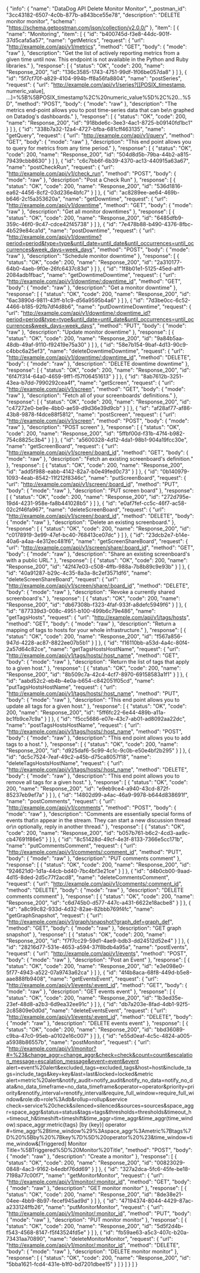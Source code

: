 {
  "info": {
    "name": "DataDog API Delete Monitor Monitor",
    "_postman_id": "3cc43182-6507-4c0b-877b-a843bce55e78",
    "description": "DELETE monitor monitor",
    "schema": "https://schema.getpostman.com/json/collection/v2.0.0/"
  },
  "item": [
    {
      "name": "Monitoring",
      "item": [
        {
          "id": "b400745d-f3e8-44dc-901f-37d5cafa5a57",
          "name": "getMetrics",
          "request": {
            "url": "http://example.com/api/v1/metrics",
            "method": "GET",
            "body": {
              "mode": "raw"
            },
            "description": "Get the list of actively reporting metrics from a given time until now. This endpoint is not available in the Python and Ruby libraries."
          },
          "response": [
            {
              "status": "OK",
              "code": 200,
              "name": "Response_200",
              "id": "136c3585-1743-4751-99df-1f06be057da8"
            }
          ]
        },
        {
          "id": "5f7cf70f-a829-4104-994b-ff8a56fa8804",
          "name": "postSeries",
          "request": {
            "url": "http://example.com/api/v1/series?[[POSIX_timestamp, numeric_value], ...]=%5B%5BPOSIX_timestamp%2C%20numeric_value%5D%2C%20...%5D",
            "method": "POST",
            "body": {
              "mode": "raw"
            },
            "description": "The metrics end-point allows you to post time-series data that can be\n          graphed on Datadog's dashboards."
          },
          "response": [
            {
              "status": "OK",
              "code": 200,
              "name": "Response_200",
              "id": "918bde6c-3ee3-4ac1-8725-b09140fd1bc1"
            }
          ]
        },
        {
          "id": "338b7a32-12a4-4727-bfba-681cff463135",
          "name": "getQuery",
          "request": {
            "url": "http://example.com/api/v1/query",
            "method": "GET",
            "body": {
              "mode": "raw"
            },
            "description": "This end point allows you to query for metrics from any time period."
          },
          "response": [
            {
              "status": "OK",
              "code": 200,
              "name": "Response_200",
              "id": "504d8d5b-79ba-44b2-a815-79439cbb8630"
            }
          ]
        },
        {
          "id": "c6c7bb6f-6b39-4370-ac13-440915a63a67",
          "name": "postCheckRun",
          "request": {
            "url": "http://example.com/api/v1/check_run",
            "method": "POST",
            "body": {
              "mode": "raw"
            },
            "description": "Post a Check Run"
          },
          "response": [
            {
              "status": "OK",
              "code": 200,
              "name": "Response_200",
              "id": "536d1816-ea62-4456-8cf2-03d236e4bfc7"
            }
          ]
        },
        {
          "id": "ac8289ee-ae64-469b-b646-2c15a353620a",
          "name": "getDowntime",
          "request": {
            "url": "http://example.com/api/v1/downtime",
            "method": "GET",
            "body": {
              "mode": "raw"
            },
            "description": "Get all monitor downtimes"
          },
          "response": [
            {
              "status": "OK",
              "code": 200,
              "name": "Response_200",
              "id": "6485dfb9-359c-46f0-9c47-cdce42f45738"
            }
          ]
        },
        {
          "id": "7e478b88-b490-4376-8fbc-4b529e84ca1d",
          "name": "postDowntime",
          "request": {
            "url": "http://example.com/api/v1/downtime?period=period&type=type&until_date=until_date&until_occurrences=until_occurrences&week_days=week_days",
            "method": "POST",
            "body": {
              "mode": "raw"
            },
            "description": "Schedule monitor downtime"
          },
          "response": [
            {
              "status": "OK",
              "code": 200,
              "name": "Response_200",
              "id": "2a310177-64b0-4aeb-9f0e-26fc6437c83d"
            }
          ]
        },
        {
          "id": "1f8b01e1-5125-45ed-a1f1-2084adb1fbac",
          "name": "getDowntimeDowntime",
          "request": {
            "url": "http://example.com/api/v1/downtime/:downtime_id",
            "method": "GET",
            "body": {
              "mode": "raw"
            },
            "description": "Get a monitor downtime"
          },
          "response": [
            {
              "status": "OK",
              "code": 200,
              "name": "Response_200",
              "id": "6ac3890d-9811-43ff-b1c9-d56a9595b4a6"
            }
          ]
        },
        {
          "id": "7d3be0cc-6c52-4466-b185-92fb7df4d8b6",
          "name": "putDowntimeDowntime",
          "request": {
            "url": "http://example.com/api/v1/downtime/:downtime_id?period=period&type=type&until_date=until_date&until_occurrences=until_occurrences&week_days=week_days",
            "method": "PUT",
            "body": {
              "mode": "raw"
            },
            "description": "Update monitor downtime"
          },
          "response": [
            {
              "status": "OK",
              "code": 200,
              "name": "Response_200",
              "id": "9a84b5aa-48db-49af-9110-f92419e75a30"
            }
          ]
        },
        {
          "id": "58e7b154-9baf-4d13-90c9-c4bbc6a25ef3",
          "name": "deleteDowntimeDowntime",
          "request": {
            "url": "http://example.com/api/v1/downtime/:downtime_id",
            "method": "DELETE",
            "body": {
              "mode": "raw"
            },
            "description": "DELETE downtime downtime"
          },
          "response": [
            {
              "status": "OK",
              "code": 200,
              "name": "Response_200",
              "id": "6f47f314-64a0-4659-9ff1-f57f06451613"
            }
          ]
        },
        {
          "id": "8ab7612b-3251-43ea-b7dd-7990292cea4f",
          "name": "getScreen",
          "request": {
            "url": "http://example.com/api/v1/screen",
            "method": "GET",
            "body": {
              "mode": "raw"
            },
            "description": "Fetch all of your screenboards' definitions."
          },
          "response": [
            {
              "status": "OK",
              "code": 200,
              "name": "Response_200",
              "id": "c47272e0-be9e-4bb0-ae59-d9d36e39d9cb"
            }
          ]
        },
        {
          "id": "af28af77-af86-43b8-9878-f4dce88f5812",
          "name": "postScreen",
          "request": {
            "url": "http://example.com/api/v1/screen",
            "method": "POST",
            "body": {
              "mode": "raw"
            },
            "description": "POST screen"
          },
          "response": [
            {
              "status": "OK",
              "code": 200,
              "name": "Response_200",
              "id": "5ffbf00d-f31b-47f4-b982-754c8825c3b4"
            }
          ]
        },
        {
          "id": "a5600328-4d12-4da1-98b1-904a19fcc30e",
          "name": "getScreenBoard",
          "request": {
            "url": "http://example.com/api/v1/screen/:board_id",
            "method": "GET",
            "body": {
              "mode": "raw"
            },
            "description": "Fetch an existing screenboard's definition."
          },
          "response": [
            {
              "status": "OK",
              "code": 200,
              "name": "Response_200",
              "id": "add5f988-eabb-4142-82a7-b0e49fed0c73"
            }
          ]
        },
        {
          "id": "0b140979-1093-4eab-8542-11f212f8346c",
          "name": "putScreenBoard",
          "request": {
            "url": "http://example.com/api/v1/screen/:board_id",
            "method": "PUT",
            "body": {
              "mode": "raw"
            },
            "description": "PUT screen board"
          },
          "response": [
            {
              "status": "OK",
              "code": 200,
              "name": "Response_200",
              "id": "272d795e-19d4-4231-958e-fa8b441028b5"
            }
          ]
        },
        {
          "id": "e0af7fef-cc5c-46f7-ac58-02c2f46fa967",
          "name": "deleteScreenBoard",
          "request": {
            "url": "http://example.com/api/v1/screen/:board_id",
            "method": "DELETE",
            "body": {
              "mode": "raw"
            },
            "description": "Delete an existing screenboard."
          },
          "response": [
            {
              "status": "OK",
              "code": 200,
              "name": "Response_200",
              "id": "c0178919-3e99-47ef-bc40-768413ce07dc"
            }
          ]
        },
        {
          "id": "23dcb2e7-b14e-40a6-a4aa-4e312ec481f6",
          "name": "getScreenShareBoard",
          "request": {
            "url": "http://example.com/api/v1/screen/share/:board_id",
            "method": "GET",
            "body": {
              "mode": "raw"
            },
            "description": "Share an existing screenboard's with a public URL."
          },
          "response": [
            {
              "status": "OK",
              "code": 200,
              "name": "Response_200",
              "id": "42f47e03-c508-4ffb-988a-7b8b89c9e93b"
            }
          ]
        },
        {
          "id": "40a91287-b29c-4c35-8a3a-8c2ef3571df6",
          "name": "deleteScreenShareBoard",
          "request": {
            "url": "http://example.com/api/v1/screen/share/:board_id",
            "method": "DELETE",
            "body": {
              "mode": "raw"
            },
            "description": "Revoke a currently shared screenboard's."
          },
          "response": [
            {
              "status": "OK",
              "code": 200,
              "name": "Response_200",
              "id": "db67308b-f323-4faf-933f-a8defc5949f6"
            }
          ]
        },
        {
          "id": "877339d3-008c-4951-b100-499b6c79e486",
          "name": "getTagsHosts",
          "request": {
            "url": "http://example.com/api/v1/tags/hosts",
            "method": "GET",
            "body": {
              "mode": "raw"
            },
            "description": "Return a mapping of tags to hosts for your whole infrastructure."
          },
          "response": [
            {
              "status": "OK",
              "code": 200,
              "name": "Response_200",
              "id": "f567a856-947d-4228-ac87-8822ee07b5b1"
            }
          ]
        },
        {
          "id": "f16110bb-a53d-4a4c-80f4-2a57d64c82ce",
          "name": "getTagsHostsHostName",
          "request": {
            "url": "http://example.com/api/v1/tags/hosts/:host_name",
            "method": "GET",
            "body": {
              "mode": "raw"
            },
            "description": "Return the list of tags that apply to a given host."
          },
          "response": [
            {
              "status": "OK",
              "code": 200,
              "name": "Response_200",
              "id": "8b509c7a-42c4-4cf7-8970-69158583a1f1"
            }
          ]
        },
        {
          "id": "aabd52c2-eb4b-4e0a-b654-c842051f05cd",
          "name": "putTagsHostsHostName",
          "request": {
            "url": "http://example.com/api/v1/tags/hosts/:host_name",
            "method": "PUT",
            "body": {
              "mode": "raw"
            },
            "description": "This end point allows you to update all tags for a given host."
          },
          "response": [
            {
              "status": "OK",
              "code": 200,
              "name": "Response_200",
              "id": "5ff6fc22-6e44-489b-a11a-bc1fb9ce7c9a"
            }
          ]
        },
        {
          "id": "f5cc5686-e07e-43c7-ab01-ad8092aa22dc",
          "name": "postTagsHostsHostName",
          "request": {
            "url": "http://example.com/api/v1/tags/hosts/:host_name",
            "method": "POST",
            "body": {
              "mode": "raw"
            },
            "description": "This end point allows you to add tags to a host."
          },
          "response": [
            {
              "status": "OK",
              "code": 200,
              "name": "Response_200",
              "id": "d925daf6-5c99-4c1c-9c0b-e50e4bf2b295"
            }
          ]
        },
        {
          "id": "dc5c7524-7eaf-49c2-a45b-d75ca8057f18",
          "name": "deleteTagsHostsHostName",
          "request": {
            "url": "http://example.com/api/v1/tags/hosts/:host_name",
            "method": "DELETE",
            "body": {
              "mode": "raw"
            },
            "description": "This end point allows you to remove all tags for a given host."
          },
          "response": [
            {
              "status": "OK",
              "code": 200,
              "name": "Response_200",
              "id": "e9eb9ce4-a940-43cd-872f-85237eb9ef7a"
            }
          ]
        },
        {
          "id": "14802d99-a4ac-46a9-9978-b644d838691f",
          "name": "postComments",
          "request": {
            "url": "http://example.com/api/v1/comments",
            "method": "POST",
            "body": {
              "mode": "raw"
            },
            "description": "Comments are essentially special forms of events that\n          appear in the stream. They can start a new discussion thread or\n          optionally, reply in another thread."
          },
          "response": [
            {
              "status": "OK",
              "code": 200,
              "name": "Response_200",
              "id": "b057b761-b6c2-4cd3-aa9c-cb47691f86e5"
            }
          ]
        },
        {
          "id": "8c51428d-49cf-4e3f-8133-7366e5cc171b",
          "name": "putCommentsComment",
          "request": {
            "url": "http://example.com/api/v1/comments/:comment_id",
            "method": "PUT",
            "body": {
              "mode": "raw"
            },
            "description": "PUT comments comment"
          },
          "response": [
            {
              "status": "OK",
              "code": 200,
              "name": "Response_200",
              "id": "924621d0-1d1a-44cb-bd40-7bc4bf3e21ce"
            }
          ]
        },
        {
          "id": "d4b0cb00-9aad-4d15-8ded-2d5c77f2acd8",
          "name": "deleteCommentsComment",
          "request": {
            "url": "http://example.com/api/v1/comments/:comment_id",
            "method": "DELETE",
            "body": {
              "mode": "raw"
            },
            "description": "DELETE comments comment"
          },
          "response": [
            {
              "status": "OK",
              "code": 200,
              "name": "Response_200",
              "id": "c6d745b0-d577-447c-a431-6622e18acbe8"
            }
          ]
        },
        {
          "id": "a8c99c82-933d-4d32-82ae-82bbb769f4fc",
          "name": "getGraphSnapshot",
          "request": {
            "url": "http://example.com/api/v1/graph/snapshot?graph_def=graph_def",
            "method": "GET",
            "body": {
              "mode": "raw"
            },
            "description": "GET graph snapshot"
          },
          "response": [
            {
              "status": "OK",
              "code": 200,
              "name": "Response_200",
              "id": "f7f7cc29-59d1-4ae9-bdb3-dd24512d52e4"
            }
          ]
        },
        {
          "id": "28216d77-531e-4653-a594-37f8bdb4a95a",
          "name": "postEvents",
          "request": {
            "url": "http://example.com/api/v1/events",
            "method": "POST",
            "body": {
              "mode": "raw"
            },
            "description": "Post an Event"
          },
          "response": [
            {
              "status": "OK",
              "code": 200,
              "name": "Response_200",
              "id": "e3e098e0-5f77-4943-a522-07a9743a62ca"
            }
          ]
        },
        {
          "id": "4f4b8aca-68f8-449d-b5e8-aae888fb9408",
          "name": "getEventsEvent",
          "request": {
            "url": "http://example.com/api/v1/events/:event_id",
            "method": "GET",
            "body": {
              "mode": "raw"
            },
            "description": "GET events event"
          },
          "response": [
            {
              "status": "OK",
              "code": 200,
              "name": "Response_200",
              "id": "1b3ed35e-23ef-48d8-a2b3-6d9ea32ee91c"
            }
          ]
        },
        {
          "id": "db7a203e-8fad-4db1-92f5-2c85809e0d0d",
          "name": "deleteEventsEvent",
          "request": {
            "url": "http://example.com/api/v1/events/:event_id",
            "method": "DELETE",
            "body": {
              "mode": "raw"
            },
            "description": "DELETE events event"
          },
          "response": [
            {
              "status": "OK",
              "code": 200,
              "name": "Response_200",
              "id": "bbd36089-c9ba-47c0-95eb-a0102e16c007"
            }
          ]
        },
        {
          "id": "e55d0eaf-4c5c-4824-a005-a5938b86557b",
          "name": "postMonitor",
          "request": {
            "url": "http://example.com/api/v1/monitor?#=%23&change_aggr=change_aggr&check=check&count=count&escalation_message=escalation_message&event=event&event alert=event%20alert&excluded_tags=excluded_tags&host=host&include_tags=include_tags&key=key&last=last&locked=locked&metric alert=metric%20alert&notify_audit=notify_audit&notify_no_data=notify_no_data&no_data_timeframe=no_data_timeframe&operator=operator&priority=priority&renotify_interval=renotify_interval&require_full_window=require_full_window&role:db=role%3Adb&rollup=rollup&service check=service%20check&silenced=silenced&sources=sources&space_aggr=space_aggr&status=status&tags=tags&thresholds=thresholds&timeout_h=timeout_h&timeshift=timeshift&time_aggr=time_aggr&time_aggr(time_window):space_aggr:metric{tags} [by {key}] operator #=time_aggr%28time_window%29%3Aspace_aggr%3Ametric%7Btags%7D%20%5Bby%20%7Bkey%7D%5D%20operator%20%23&time_window=time_window&[Triggered] Monitor Title=%5BTriggered%5D%20Monitor%20Title",
            "method": "POST",
            "body": {
              "mode": "raw"
            },
            "description": "Create a monitor"
          },
          "response": [
            {
              "status": "OK",
              "code": 200,
              "name": "Response_200",
              "id": "00823029-0848-4ac3-9162-b4edbf76dd69"
            }
          ]
        },
        {
          "id": "327a2dca-5fc6-45fe-be18-7198a77c00f7",
          "name": "getMonitorMonitor",
          "request": {
            "url": "http://example.com/api/v1/monitor/:monitor_id",
            "method": "GET",
            "body": {
              "mode": "raw"
            },
            "description": "GET monitor monitor"
          },
          "response": [
            {
              "status": "OK",
              "code": 200,
              "name": "Response_200",
              "id": "8de38e21-04ee-4bb9-8b97-fecef945ad9d"
            }
          ]
        },
        {
          "id": "47194374-8044-4429-87ac-a233124ffb26",
          "name": "putMonitorMonitor",
          "request": {
            "url": "http://example.com/api/v1/monitor/:monitor_id",
            "method": "PUT",
            "body": {
              "mode": "raw"
            },
            "description": "PUT monitor monitor"
          },
          "response": [
            {
              "status": "OK",
              "code": 200,
              "name": "Response_200",
              "id": "5d5f2d4b-f543-4568-8147-f5f43524fd5e"
            }
          ]
        },
        {
          "id": "fb59ae63-a5c3-407c-b20a-73431aa70890",
          "name": "deleteMonitorMonitor",
          "request": {
            "url": "http://example.com/api/v1/monitor/:monitor_id",
            "method": "DELETE",
            "body": {
              "mode": "raw"
            },
            "description": "DELETE monitor monitor"
          },
          "response": [
            {
              "status": "OK",
              "code": 200,
              "name": "Response_200",
              "id": "5bba1621-fcd4-431e-b1f0-bd7201dbee15"
            }
          ]
        }
      ]
    }
  ]
}